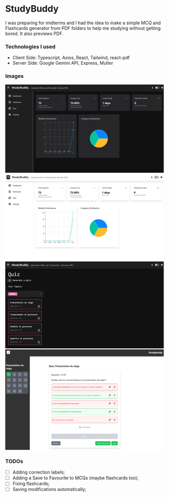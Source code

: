 # StudyBuddy

I was preparing for midterms and I had the idea to make a simple MCQ and Flashcards generator from PDF folders to help me studying without getting bored. It also previews PDF.

### Technologies I used

- Client Side: Typescript, Axios, React, Tailwind, react-pdf
- Server Side: Google Gemini API, Express, Multer

### Images

![dark](./images/dark.png)
![light](./images/light.png)
![quiz](./images/quiz.png)
![questions](./images/questions.png)

### TODOs

- [ ] Adding correction labels;
- [ ] Adding a Save to Favourite to MCQs (maybe flashcards too);
- [ ] Fixing flashcards;
- [ ] Saving modifications automatically;
